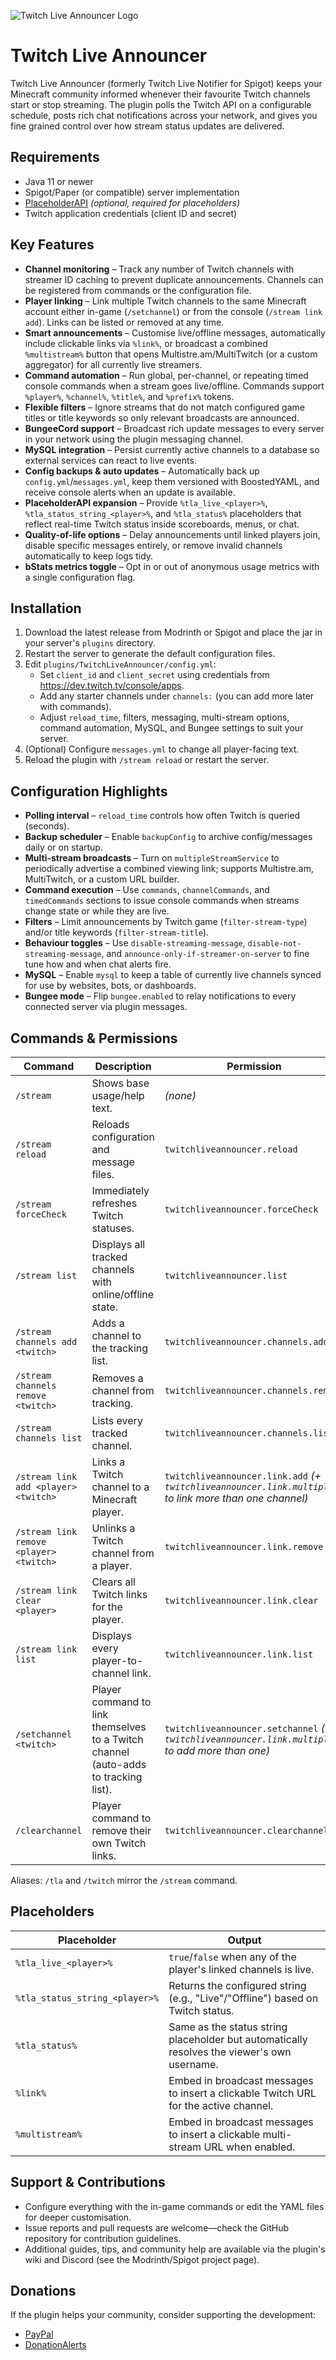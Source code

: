 ![Twitch Live Announcer Logo](https://i.imgur.com/CJX46H5.png)

# Twitch Live Announcer

Twitch Live Announcer (formerly Twitch Live Notifier for Spigot) keeps your Minecraft community informed whenever their favourite Twitch channels start or stop streaming. The plugin polls the Twitch API on a configurable schedule, posts rich chat notifications across your network, and gives you fine grained control over how stream status updates are delivered.

## Requirements

- Java 11 or newer
- Spigot/Paper (or compatible) server implementation
- [PlaceholderAPI](https://www.spigotmc.org/resources/placeholderapi.6245/) *(optional, required for placeholders)*
- Twitch application credentials (client ID and secret)

## Key Features

- **Channel monitoring** – Track any number of Twitch channels with streamer ID caching to prevent duplicate announcements. Channels can be registered from commands or the configuration file.
- **Player linking** – Link multiple Twitch channels to the same Minecraft account either in-game (`/setchannel`) or from the console (`/stream link add`). Links can be listed or removed at any time.
- **Smart announcements** – Customise live/offline messages, automatically include clickable links via `%link%`, or broadcast a combined `%multistream%` button that opens Multistre.am/MultiTwitch (or a custom aggregator) for all currently live streamers.
- **Command automation** – Run global, per-channel, or repeating timed console commands when a stream goes live/offline. Commands support `%player%`, `%channel%`, `%title%`, and `%prefix%` tokens.
- **Flexible filters** – Ignore streams that do not match configured game titles or title keywords so only relevant broadcasts are announced.
- **BungeeCord support** – Broadcast rich update messages to every server in your network using the plugin messaging channel.
- **MySQL integration** – Persist currently active channels to a database so external services can react to live events.
- **Config backups & auto updates** – Automatically back up `config.yml`/`messages.yml`, keep them versioned with BoostedYAML, and receive console alerts when an update is available.
- **PlaceholderAPI expansion** – Provide `%tla_live_<player>%`, `%tla_status_string_<player>%`, and `%tla_status%` placeholders that reflect real-time Twitch status inside scoreboards, menus, or chat.
- **Quality-of-life options** – Delay announcements until linked players join, disable specific messages entirely, or remove invalid channels automatically to keep logs tidy.
- **bStats metrics toggle** – Opt in or out of anonymous usage metrics with a single configuration flag.

## Installation

1. Download the latest release from Modrinth or Spigot and place the jar in your server's `plugins` directory.
2. Restart the server to generate the default configuration files.
3. Edit `plugins/TwitchLiveAnnouncer/config.yml`:
   - Set `client_id` and `client_secret` using credentials from <https://dev.twitch.tv/console/apps>.
   - Add any starter channels under `channels:` (you can add more later with commands).
   - Adjust `reload_time`, filters, messaging, multi-stream options, command automation, MySQL, and Bungee settings to suit your server.
4. (Optional) Configure `messages.yml` to change all player-facing text.
5. Reload the plugin with `/stream reload` or restart the server.

## Configuration Highlights

- **Polling interval** – `reload_time` controls how often Twitch is queried (seconds).
- **Backup scheduler** – Enable `backupConfig` to archive config/messages daily or on startup.
- **Multi-stream broadcasts** – Turn on `multipleStreamService` to periodically advertise a combined viewing link; supports Multistre.am, MultiTwitch, or a custom URL builder.
- **Command execution** – Use `commands`, `channelCommands`, and `timedCommands` sections to issue console commands when streams change state or while they are live.
- **Filters** – Limit announcements by Twitch game (`filter-stream-type`) and/or title keywords (`filter-stream-title`).
- **Behaviour toggles** – Use `disable-streaming-message`, `disable-not-streaming-message`, and `announce-only-if-streamer-on-server` to fine tune how and when chat alerts fire.
- **MySQL** – Enable `mysql` to keep a table of currently live channels synced for use by websites, bots, or dashboards.
- **Bungee mode** – Flip `bungee.enabled` to relay notifications to every connected server via plugin messages.

## Commands & Permissions

| Command | Description | Permission |
| --- | --- | --- |
| `/stream` | Shows base usage/help text. | *(none)* |
| `/stream reload` | Reloads configuration and message files. | `twitchliveannouncer.reload` |
| `/stream forceCheck` | Immediately refreshes Twitch statuses. | `twitchliveannouncer.forceCheck` |
| `/stream list` | Displays all tracked channels with online/offline state. | `twitchliveannouncer.list` |
| `/stream channels add <twitch>` | Adds a channel to the tracking list. | `twitchliveannouncer.channels.add` |
| `/stream channels remove <twitch>` | Removes a channel from tracking. | `twitchliveannouncer.channels.remove` |
| `/stream channels list` | Lists every tracked channel. | `twitchliveannouncer.channels.list` |
| `/stream link add <player> <twitch>` | Links a Twitch channel to a Minecraft player. | `twitchliveannouncer.link.add` *(+ `twitchliveannouncer.link.multiple` to link more than one channel)* |
| `/stream link remove <player> <twitch>` | Unlinks a Twitch channel from a player. | `twitchliveannouncer.link.remove` |
| `/stream link clear <player>` | Clears all Twitch links for the player. | `twitchliveannouncer.link.clear` |
| `/stream link list` | Displays every player-to-channel link. | `twitchliveannouncer.link.list` |
| `/setchannel <twitch>` | Player command to link themselves to a Twitch channel (auto-adds to tracking list). | `twitchliveannouncer.setchannel` *(+ `twitchliveannouncer.link.multiple` to add more than one)* |
| `/clearchannel` | Player command to remove their own Twitch links. | `twitchliveannouncer.clearchannel` |

Aliases: `/tla` and `/twitch` mirror the `/stream` command.

## Placeholders

| Placeholder | Output |
| --- | --- |
| `%tla_live_<player>%` | `true`/`false` when any of the player's linked channels is live. |
| `%tla_status_string_<player>%` | Returns the configured string (e.g., "Live"/"Offline") based on Twitch status. |
| `%tla_status%` | Same as the status string placeholder but automatically resolves the viewer's own username. |
| `%link%` | Embed in broadcast messages to insert a clickable Twitch URL for the active channel. |
| `%multistream%` | Embed in broadcast messages to insert a clickable multi-stream URL when enabled. |

## Support & Contributions

- Configure everything with the in-game commands or edit the YAML files for deeper customisation.
- Issue reports and pull requests are welcome—check the GitHub repository for contribution guidelines.
- Additional guides, tips, and community help are available via the plugin's wiki and Discord (see the Modrinth/Spigot project page).

## Donations

If the plugin helps your community, consider supporting the development:

- [PayPal](https://paypal.me/ax3lt)
- [DonationAlerts](https://www.donationalerts.com/r/ax3lt)
